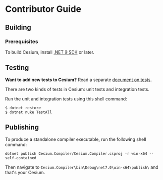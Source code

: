 Contributor Guide
=================

Building
--------

### Prerequisites

To build Cesium, install [.NET 9 SDK][dotnet.download] or later.

Testing
-------

**Want to add new tests to Cesium?** Read a separate [document on tests][docs.tests].

There are two kinds of tests in Cesium: unit tests and integration tests.

Run the unit and integration tests using this shell command:

```console
$ dotnet restore
$ dotnet nuke TestAll
```

Publishing
----------

To produce a standalone compiler executable, run the following shell command:

```shell
dotnet publish Cesium.Compiler/Cesium.Compiler.csproj -r win-x64 --self-contained
```

Then navigate to `Cesium.Compiler\bin\Debug\net7.0\win-x64\publish\` and that's your Cesium.

[docs.tests]: docs/tests.md
[dotnet.download]: https://dotnet.microsoft.com/en-us/download
[powershell]: https://github.com/PowerShell/PowerShell
